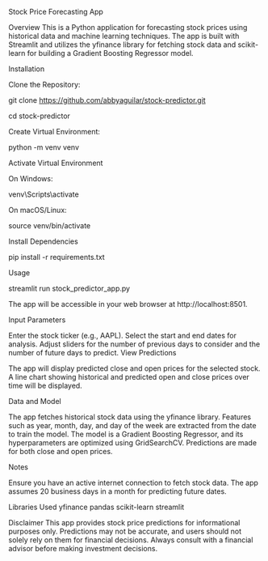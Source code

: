 Stock Price Forecasting App

Overview
This is a Python application for forecasting stock prices using historical data and machine learning techniques. The app is built with Streamlit and utilizes the yfinance library for fetching stock data and scikit-learn for building a Gradient Boosting Regressor model.

Installation

Clone the Repository:

  git clone https://github.com/abbyaguilar/stock-predictor.git
  
  cd stock-predictor
  
Create Virtual Environment:

  python -m venv venv
  
Activate Virtual Environment

On Windows:

  venv\Scripts\activate
  
On macOS/Linux:
  
  source venv/bin/activate
  
Install Dependencies

  pip install -r requirements.txt
  
Usage

  streamlit run stock_predictor_app.py
  
The app will be accessible in your web browser at http://localhost:8501.

Input Parameters

Enter the stock ticker (e.g., AAPL).
Select the start and end dates for analysis.
Adjust sliders for the number of previous days to consider and the number of future days to predict.
View Predictions

The app will display predicted close and open prices for the selected stock.
A line chart showing historical and predicted open and close prices over time will be displayed.

Data and Model

The app fetches historical stock data using the yfinance library.
Features such as year, month, day, and day of the week are extracted from the date to train the model.
The model is a Gradient Boosting Regressor, and its hyperparameters are optimized using GridSearchCV.
Predictions are made for both close and open prices.


Notes

Ensure you have an active internet connection to fetch stock data.
The app assumes 20 business days in a month for predicting future dates.

Libraries Used
yfinance
pandas
scikit-learn
streamlit


Disclaimer
This app provides stock price predictions for informational purposes only. Predictions may not be accurate, and users should not solely rely on them for financial decisions. Always consult with a financial advisor before making investment decisions.
